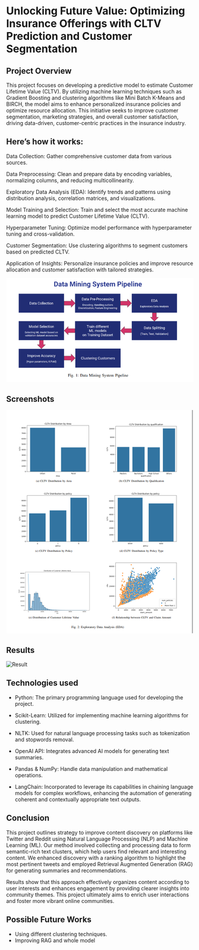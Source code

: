 

# Unlocking Future Value: Optimizing Insurance Offerings with CLTV Prediction and Customer Segmentation

## Project Overview
This project focuses on developing a predictive model to estimate Customer Lifetime Value (CLTV). By utilizing machine learning techniques such as Gradient Boosting and clustering algorithms like Mini Batch K-Means and BIRCH, the model aims to enhance personalized insurance policies and optimize resource allocation. This initiative seeks to improve customer segmentation, marketing strategies, and overall customer satisfaction, driving data-driven, customer-centric practices in the insurance industry.

## Here’s how it works:

Data Collection: Gather comprehensive customer data from various sources.

Data Preprocessing: Clean and prepare data by encoding variables, normalizing columns, and reducing multicollinearity.

Exploratory Data Analysis (EDA): Identify trends and patterns using distribution analysis, correlation matrices, and visualizations.

Model Training and Selection: Train and select the most accurate machine learning model to predict Customer Lifetime Value (CLTV).

Hyperparameter Tuning: Optimize model performance with hyperparameter tuning and cross-validation.

Customer Segmentation: Use clustering algorithms to segment customers based on predicted CLTV.

Application of Insights: Personalize insurance policies and improve resource allocation and customer satisfaction with tailored strategies.


![Data Pipeline](pipeline.png)







## Screenshots



![Initial Clusters](graph.png)

## Results

![Result](Tweets_Preprocessing/ss.jpeg)

## Technologies used

- Python: The primary programming language used for developing the project.

- Scikit-Learn: Utilized for implementing machine learning algorithms for clustering.

- NLTK: Used for natural language processing tasks such as tokenization and stopwords removal.

- OpenAI API: Integrates advanced AI models for generating text summaries.

- Pandas & NumPy: Handle data manipulation and mathematical operations.

- LangChain: Incorporated to leverage its capabilities in chaining language models for complex workflows, enhancing the automation of generating coherent and contextually appropriate text outputs.
## Conclusion

This project outlines strategy to improve content discovery on platforms like Twitter and Reddit using Natural Language Processing (NLP) and Machine Learning (ML). Our method involved collecting and processing data to form semantic-rich text clusters, which help users find relevant and interesting content. We enhanced discovery with a ranking algorithm to highlight the most pertinent tweets and employed Retrieval Augmented Generation (RAG) for generating summaries and recommendations.

Results show that this approach effectively organizes content according to user interests and enhances engagement by providing clearer insights into community themes. This project ultimately aims to enrich user interactions and foster more vibrant online communities.
## Possible Future Works

- Using different clustering techniques.
- Improving RAG and whole model

